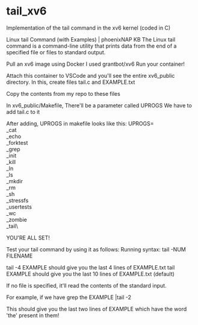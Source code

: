 # tail_xv6
Implementation of the tail command in the xv6 kernel (coded in C)

Linux tail Command (with Examples) | phoenixNAP KB
The Linux tail command is a command-line utility that prints data from the end of a specified file or files to standard output. 


Pull an xv6 image using Docker
I used grantbot/xv6
Run your container!

Attach this container to VSCode and you'll see the entire xv6_public directory.
In this, create files tail.c and EXAMPLE.txt

Copy the contents from my repo to these files

In xv6_public/Makefile,
There'll be a parameter called UPROGS
We have to add tail.c to it

After adding, UPROGS in makefile looks like this: 
UPROGS=\
	_cat\
	_echo\
	_forktest\
	_grep\
	_init\
	_kill\
	_ln\
	_ls\
	_mkdir\
	_rm\
	_sh\
	_stressfs\
	_usertests\
	_wc\
	_zombie\
	_tail\

YOU'RE ALL SET!

Test your tail command by using it as follows:
Running syntax: tail -NUM FILENAME

tail -4 EXAMPLE should give you the last 4 lines of EXAMPLE.txt
tail EXAMPLE should give you the last 10 lines of EXAMPLE.txt (default)

If no file is specified, it'll read the contents of the standard input. 

For example, if we have 
grep the EXAMPLE |tail -2

This should give you the last two lines of EXAMPLE which have the word 'the' present in them! 



